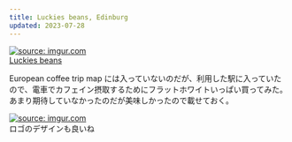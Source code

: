 ```yaml
---
title: Luckies beans, Edinburg
updated: 2023-07-28
---
```



<a href="https://imgur.com/SkqdPwm"><img src="https://i.imgur.com/SkqdPwm.jpg" title="source: imgur.com" /></a>  
[Luckies beans](https://www.luckiebeans.co.uk/)

European coffee trip map には入っていないのだが、利用した駅に入っていたので、電車でカフェイン摂取するためにフラットホワイトいっぱい買ってみた。
あまり期待していなかったのだが美味しかったので載せておく。

<a href="https://imgur.com/8YX3G3N"><img src="https://i.imgur.com/8YX3G3N.jpg" title="source: imgur.com" /></a>  
ロゴのデザインも良いね
